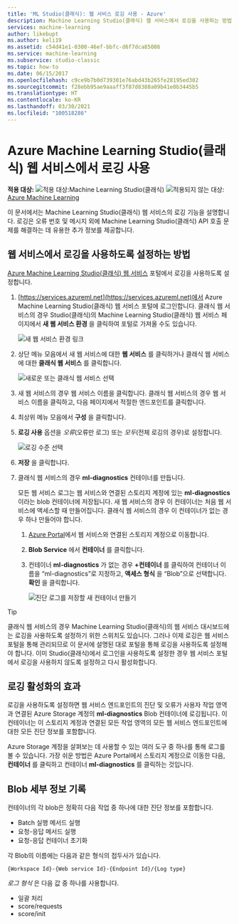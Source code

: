 ```yaml
---
title: 'ML Studio(클래식): 웹 서비스 로깅 사용 - Azure'
description: Machine Learning Studio(클래식) 웹 서비스에서 로깅을 사용하는 방법을 알아봅니다. 로깅은 API 문제를 해결하는 데 도움이 되는 추가 정보를 제공합니다.
services: machine-learning
author: likebupt
ms.author: keli19
ms.assetid: c54d41e1-0300-46ef-bbfc-d6f7dca85086
ms.service: machine-learning
ms.subservice: studio-classic
ms.topic: how-to
ms.date: 06/15/2017
ms.openlocfilehash: c9ce9b7b0d739301e76abd43b265fe28195ed302
ms.sourcegitcommit: f28ebb95ae9aaaff3f87d8388a09b41e0b3445b5
ms.translationtype: HT
ms.contentlocale: ko-KR
ms.lasthandoff: 03/30/2021
ms.locfileid: "100518286"
---
```

# <a name="enable-logging-for-azure-machine-learning-studio-classic-web-services"></a>Azure Machine Learning Studio(클래식) 웹 서비스에서 로깅 사용

**적용 대상:**  ![적용 대상:](../../../includes/media/aml-applies-to-skus/yes.png)Machine Learning Studio(클래식)  ![적용되지 않는 대상:](../../../includes/media/aml-applies-to-skus/no.png)[Azure Machine Learning](../overview-what-is-machine-learning-studio.md#ml-studio-classic-vs-azure-machine-learning-studio)


이 문서에서는 Machine Learning Studio(클래식) 웹 서비스의 로깅 기능을 설명합니다. 로깅은 오류 번호 및 메시지 외에 Machine Learning Studio(클래식) API 호출 문제를 해결하는 데 유용한 추가 정보를 제공합니다.  

## <a name="how-to-enable-logging-for-a-web-service"></a>웹 서비스에서 로깅을 사용하도록 설정하는 방법

[Azure Machine Learning Studio(클래식) 웹 서비스](https://services.azureml.net) 포털에서 로깅을 사용하도록 설정합니다. 

1. [https://services.azureml.net](https://services.azureml.net)에서 Azure Machine Learning Studio(클래식) 웹 서비스 포털에 로그인합니다. 클래식 웹 서비스의 경우 Studio(클래식)의 Machine Learning Studio(클래식) 웹 서비스 페이지에서 **새 웹 서비스 환경** 을 클릭하여 포털로 가져올 수도 있습니다.

   ![새 웹 서비스 환경 링크](./media/web-services-logging/new-web-services-experience-link.png)

2. 상단 메뉴 모음에서 새 웹 서비스에 대한 **웹 서비스** 를 클릭하거나 클래식 웹 서비스에 대한 **클래식 웹 서비스** 를 클릭합니다.

   ![새로운 또는 클래식 웹 서비스 선택](./media/web-services-logging/select-web-service.png)

3. 새 웹 서비스의 경우 웹 서비스 이름을 클릭합니다. 클래식 웹 서비스의 경우 웹 서비스 이름을 클릭하고, 다음 페이지에서 적절한 엔드포인트를 클릭합니다.

4. 최상위 메뉴 모음에서 **구성** 을 클릭합니다.

5. **로깅 사용** 옵션을 *오류*(오류만 로그) 또는 *모두*(전체 로깅의 경우)로 설정합니다.

   ![로깅 수준 선택](./media/web-services-logging/enable-logging.png)

6. **저장** 을 클릭합니다.

7. 클래식 웹 서비스의 경우 **ml-diagnostics** 컨테이너를 만듭니다.

   모든 웹 서비스 로그는 웹 서비스와 연결된 스토리지 계정에 있는 **ml-diagnostics** 이라는 blob 컨테이너에 저장됩니다. 새 웹 서비스의 경우 이 컨테이너는 처음 웹 서비스에 액세스할 때 만들어집니다. 클래식 웹 서비스의 경우 이 컨테이너가 없는 경우 하나 만들어야 합니다. 

   1. [Azure Portal](https://portal.azure.com)에서 웹 서비스와 연결된 스토리지 계정으로 이동합니다.

   2. **Blob Service** 에서 **컨테이너** 를 클릭합니다.

   3. 컨테이너 **ml-diagnostics** 가 없는 경우 **+컨테이너** 를 클릭하여 컨테이너 이름을 “ml-diagnostics”로 지정하고, **액세스 형식** 을 “Blob”으로 선택합니다. **확인** 을 클릭합니다.

      ![진단 로그를 저장할 새 컨테이너 만들기](./media/web-services-logging/create-ml-diagnostics-container.png)

> [!TIP]
>
> 클래식 웹 서비스의 경우 Machine Learning Studio(클래식)의 웹 서비스 대시보드에는 로깅을 사용하도록 설정하기 위한 스위치도 있습니다. 그러나 이제 로깅은 웹 서비스 포털을 통해 관리되므로 이 문서에 설명된 대로 포털을 통해 로깅을 사용하도록 설정해야 합니다. 이미 Studio(클래식)에서 로그인을 사용하도록 설정한 경우 웹 서비스 포털에서 로깅을 사용하지 않도록 설정하고 다시 활성화합니다.


## <a name="the-effects-of-enabling-logging"></a>로깅 활성화의 효과
로깅을 사용하도록 설정하면 웹 서비스 엔드포인트의 진단 및 오류가 사용자 작업 영역과 연결된 Azure Storage 계정의 **ml-diagnostics** Blob 컨테이너에 로깅됩니다. 이 컨테이너는 이 스토리지 계정과 연결된 모든 작업 영역의 모든 웹 서비스 엔드포인트에 대한 모든 진단 정보를 포함합니다.

Azure Storage 계정을 살펴보는 데 사용할 수 있는 여러 도구 중 하나를 통해 로그를 볼 수 있습니다. 가장 쉬운 방법은 Azure Portal에서 스토리지 계정으로 이동한 다음, **컨테이너** 를 클릭하고 컨테이너 **ml-diagnostics** 를 클릭하는 것입니다.  

## <a name="log-blob-detail-information"></a>Blob 세부 정보 기록
컨테이너의 각 blob은 정확히 다음 작업 중 하나에 대한 진단 정보를 포함합니다.

* Batch 실행 메서드 실행  
* 요청-응답 메서드 실행  
* 요청-응답 컨테이너 초기화

각 Blob의 이름에는 다음과 같은 형식의 접두사가 있습니다. 


`{Workspace Id}-{Web service Id}-{Endpoint Id}/{Log type}`


_로그 형식_ 은 다음 값 중 하나를 사용합니다.  

* 일괄 처리  
* score/requests  
* score/init